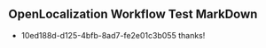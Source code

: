## OpenLocalization Workflow Test MarkDown
* 10ed188d-d125-4bfb-8ad7-fe2e01c3b055 
thanks!<!--HONumber=Mar16_HO3-->
